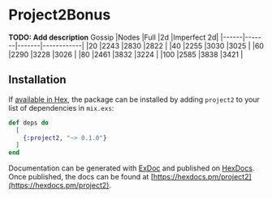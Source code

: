 # Project2Bonus

**TODO: Add description**
Gossip
|Nodes |Full   |2d     |Imperfect 2d|
|------|-------|-------|------------|
|20    |2243   |2830   |2822        |
|40    |2255   |3030   |3025        |
|60    |2290   |3228   |3026        |
|80    |2461   |3832   |3224        |
|100   |2585   |3838   |3421        |

## Installation

If [available in Hex](https://hex.pm/docs/publish), the package can be installed
by adding `project2` to your list of dependencies in `mix.exs`:

```elixir
def deps do
  [
    {:project2, "~> 0.1.0"}
  ]
end
```

Documentation can be generated with [ExDoc](https://github.com/elixir-lang/ex_doc)
and published on [HexDocs](https://hexdocs.pm). Once published, the docs can
be found at [https://hexdocs.pm/project2](https://hexdocs.pm/project2).

